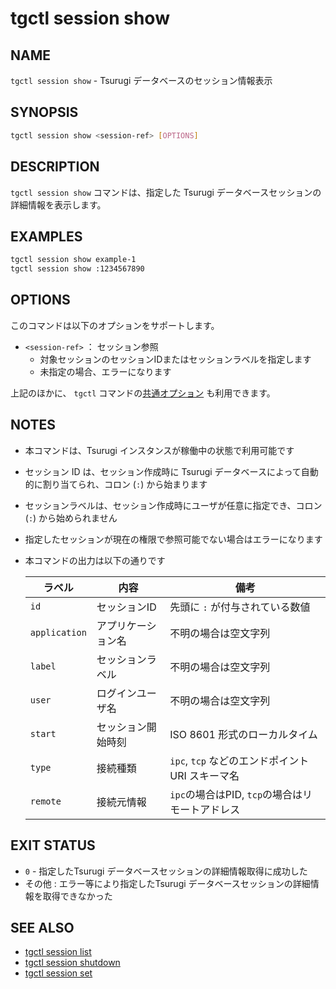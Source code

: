 # tgctl session show

## NAME

`tgctl session show` - Tsurugi データベースのセッション情報表示

## SYNOPSIS

```sh
tgctl session show <session-ref> [OPTIONS]
```

## DESCRIPTION

`tgctl session show` コマンドは、指定した Tsurugi データベースセッションの詳細情報を表示します。

## EXAMPLES

```sh
tgctl session show example-1
tgctl session show :1234567890
```

## OPTIONS

このコマンドは以下のオプションをサポートします。

* `<session-ref>` ： セッション参照
  * 対象セッションのセッションIDまたはセッションラベルを指定します
  * 未指定の場合、エラーになります

上記のほかに、 `tgctl` コマンドの[共通オプション](./tgctl_ja.md#common-options) も利用できます。

## NOTES

* 本コマンドは、Tsurugi インスタンスが稼働中の状態で利用可能です
* セッション ID は、セッション作成時に Tsurugi データベースによって自動的に割り当てられ、コロン (`:`) から始まります
* セッションラベルは、セッション作成時にユーザが任意に指定でき、コロン (`:`) から始められません
* 指定したセッションが現在の権限で参照可能でない場合はエラーになります
* 本コマンドの出力は以下の通りです

  ラベル | 内容 | 備考
  ------|------|------
  `id` | セッションID | 先頭に `:` が付与されている数値
  `application` | アプリケーション名 | 不明の場合は空文字列
  `label` | セッションラベル | 不明の場合は空文字列
  `user` | ログインユーザ名 | 不明の場合は空文字列
  `start` | セッション開始時刻 | ISO 8601 形式のローカルタイム
  `type` | 接続種類 | `ipc`, `tcp` などのエンドポイント URI スキーマ名
  `remote` | 接続元情報 | `ipc`の場合はPID, `tcp`の場合はリモートアドレス

## EXIT STATUS

* `0` - 指定したTsurugi データベースセッションの詳細情報取得に成功した
* その他 : エラー等により指定したTsurugi データベースセッションの詳細情報を取得できなかった

## SEE ALSO

* [tgctl session list](./tgctl-session-list_ja.md)
* [tgctl session shutdown](./tgctl-session-shutdown_ja.md)
* [tgctl session set](./tgctl-session-set_ja.md)